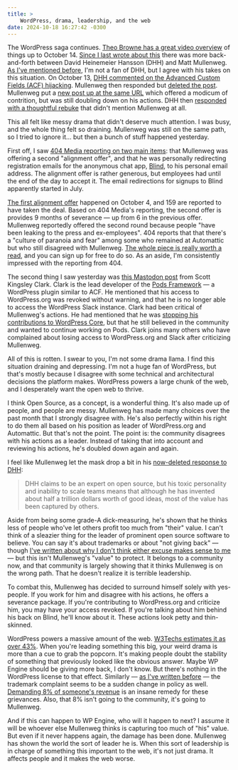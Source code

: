 ```yaml
---
title: >
    WordPress, drama, leadership, and the web
date: 2024-10-18 16:27:42 -0300
---
```


The WordPress saga continues. [Theo Browne has a great video overview](https://www.youtube.com/watch?v=grZg-BEhKMI) of things up to October 14. [Since I last wrote about this](https://anderegg.ca/2024/10/13/acf-has-been-hijacked) there was more back-and-forth between David Heinemeier Hansson (DHH) and Matt Mullenweg. [As I've mentioned before](https://anderegg.ca/2024/10/10/loyalty-test-checkbox), I'm not a fan of DHH, but I agree with his takes on this situation. On October 13, [DHH commented on the Advanced Custom Fields (ACF) hijacking](https://world.hey.com/dhh/open-source-royalty-and-mad-kings-a8f79d16). Mullenweg then responded but [deleted the post](https://archive.ph/2024.10.14-175259/https://ma.tt/2024/10/on-dhh/). Mullenweg put a [new post up at the same URL](https://ma.tt/2024/10/on-dhh/) which offered a modicum of contrition, but was still doubling down on his actions. DHH then [responded with a thoughtful rebuke](https://world.hey.com/dhh/capture-less-than-you-create-c30e462e) that didn't mention Mullenweg at all.

This all felt like messy drama that didn't deserve much attention. I was busy, and the whole thing felt so draining. Mullenweg was still on the same path, so I tried to ignore it… but then a bunch of stuff happened yesterday.

First off, I saw [404 Media reporting on two main items](https://www.404media.co/automattic-buyout-offer-wordpress-matt-mullenweg/): that Mullenweg was offering a second "alignment offer", and that he was personally redirecting registration emails for the anonymous chat app, [Blind](https://www.teamblind.com/), to his personal email address. The alignment offer is rather generous, but employees had until the end of the day to accept it. The email redirections for signups to Blind apparently started in July.

[The first alignment offer](https://www.theverge.com/2024/10/4/24261931/wordpress-matt-mullenweg-automattic-employee-pay-package) happened on October 4, and 159 are reported to have taken the deal. Based on 404 Media's reporting, the second offer is provides 9 months of severance — up from 6 in the previous offer. Mullenweg reportedly offered the second round because people "have been leaking to the press and ex-employees". 404 reports that that there's a "culture of paranoia and fear" among some who remained at Automattic but who still disagreed with Mullenweg. [The whole piece is really worth a read](https://www.404media.co/automattic-buyout-offer-wordpress-matt-mullenweg/), and you can sign up for free to do so. As an aside, I'm consistently impressed with the reporting from 404.

The second thing I saw yesterday was [this Mastodon post](https://scottodon.com/@skc/113324968543225922) from Scott Kingsley Clark. Clark is the lead developer of the [Pods Framework](https://wordpress.org/plugins/pods/) — a WordPress plugin similar to ACF. He mentioned that his access to WordPress.org was revoked without warning, and that he is no longer able to access the WordPress Slack instance. Clark had been critical of Mullenweg's actions. He had mentioned that he was [stopping his contributions to WordPress Core](https://scottodon.com/@skc/113297201274378086), but that he still believed in the community and wanted to continue working on Pods. Clark joins many others who have complained about losing access to WordPress.org and Slack after criticizing Mullenweg.

All of this is rotten. I swear to you, I'm not some drama llama. I find this situation draining and depressing. I'm not a huge fan of WordPress, but that's mostly because I disagree with some technical and architectural decisions the platform makes. WordPress powers a large chunk of the web, and I desperately want the open web to thrive.

I think Open Source, as a concept, is a wonderful thing. It's also made up of people, and people are messy. Mullenweg has made many choices over the past month that I strongly disagree with. He's also perfectly within his right to do them all based on his position as leader of WordPress.org and Automattic. But that's not the point. The point is: the community disagrees with his actions as a leader. Instead of taking that into account and reviewing his actions, he's doubled down again and again.

I feel like Mullenweg let the mask drop a bit in his [now-deleted response to DHH](https://archive.ph/2024.10.14-175259/https://ma.tt/2024/10/on-dhh/):

> DHH claims to be an expert on open source, but his toxic personality and inability to scale teams means that although he has invented about half a trillion dollars worth of good ideas, most of the value has been captured by others.

Aside from being some grade-A dick-measuring, he's shown that he thinks less of people who've let others profit too much from "their" value. I can't think of a sleazier thing for the leader of prominent open source software to believe. You can say it's about trademarks or about "not giving back" — though [I've written about why I don't think either excuse makes sense to me](https://anderegg.ca/2024/09/28/the-hidden-wordpress-license) — but this isn't Mullenweg's "value" to protect. It belongs to a community now, and that community is largely showing that it thinks Mullenweg is on the wrong path. That he doesn't realize it is terrible leadership.

To combat this, Mullenweg has decided to surround himself solely with yes-people. If you work for him and disagree with his actions, he offers a severance package. If you're contributing to WordPress.org and criticize him, you may have your access revoked. If you're talking about him behind his back on Blind, he'll know about it. These actions look petty and thin-skinned.

WordPress powers a massive amount of the web. [W3Techs estimates it as over 43%](https://w3techs.com/technologies/details/cm-wordpress). When you're leading something this big, your weird drama is more than a cue to grab the popcorn. It's making people doubt the stability of something that previously looked like the obvious answer. Maybe WP Engine should be giving more back, I don't know. But there's nothing in the WordPress license to that effect. Similarly — [as I've written before](https://anderegg.ca/2024/09/28/the-hidden-wordpress-license) — the trademark complaint seems to be a sudden change in policy as well. [Demanding 8% of someone's revenue](https://www.theverge.com/2024/10/4/24262232/matt-mullenweg-wordpress-org-wp-engine) is an insane remedy for these grievances. Also, that 8% isn't going to the community, it's going to Mullenweg.

And if this can happen to WP Engine, who will it happen to next? I assume it will be whoever else Mullenweg thinks is capturing too much of "his" value. But even if it never happens again, the damage has been done. Mullenweg has shown the world the sort of leader he is. When this sort of leadership is in charge of something this important to the web, it's not just drama. It affects people and it makes the web worse.